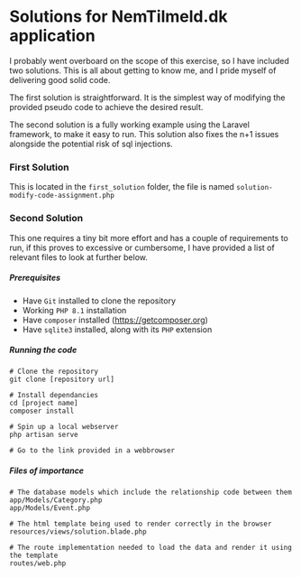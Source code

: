 # Solutions for NemTilmeld.dk application
I probably went overboard on the scope of this exercise, so I have included two solutions.
This is all about getting to know me, and I pride myself of delivering good solid code.

The first solution is straightforward. It is the simplest way of modifying the provided pseudo code
to achieve the desired result. 

The second solution is a fully working example using the Laravel
framework, to make it easy to run. This solution also fixes the n+1 issues alongside the potential
risk of sql injections.

### First Solution
This is located in the `first_solution` folder, the file is named `solution-modify-code-assignment.php`

### Second Solution
This one requires a tiny bit more effort and has a couple of requirements to run, if this proves
to excessive or cumbersome, I have provided a list of relevant files to look at further below.

##### Prerequisites
- Have `Git` installed to clone the repository
- Working `PHP 8.1` installation 
- Have `composer` installed (https://getcomposer.org)
- Have `sqlite3` installed, along with its `PHP` extension 

##### Running the code
```
# Clone the repository
git clone [repository url]

# Install dependancies
cd [project name]
composer install

# Spin up a local webserver
php artisan serve

# Go to the link provided in a webbrowser
```

##### Files of importance
```
# The database models which include the relationship code between them
app/Models/Category.php
app/Models/Event.php

# The html template being used to render correctly in the browser
resources/views/solution.blade.php

# The route implementation needed to load the data and render it using the template
routes/web.php
```
